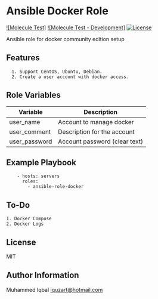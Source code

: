 Ansible Docker Role
=========

[![Molecule Test]](https://github.com/iquzart/ansible-role-docker/workflows/Molecule%20Test/badge.svg?) 
[![Molecule Test - Development]](https://github.com/iquzart/ansible-role-docker/workflows/Molecule%20Test/badge.svg?branch=development) 
[![License](https://img.shields.io/:license-mit-blue.svg)](https://badges.mit-license.org)


Ansible role for docker community edition setup


Features
---------
```
  1. Support CentOS, Ubuntu, Debian.
  2. Create a user account with docker access.
```
Role Variables
--------------

| Variable | Description |
| --- | --- |
| user_name | Account to manage docker | 
| user_comment |  Description for the account | 
| user_password | Account password (clear text) | 


Example Playbook
----------------
```
    - hosts: servers
      roles:
        - ansible-role-docker
```

To-Do
------
```
1. Docker Compose
2. Docker Logs
```

License
-------

MIT

Author Information
------------------

Muhammed Iqbal <iquzart@hotmail.com>

